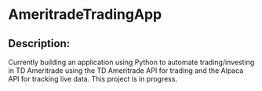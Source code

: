 # AmeritradeTradingApp

## Description:
Currently building an application using Python to automate trading/investing in TD Ameritrade using the TD Ameritrade API for trading and the Alpaca API for tracking live data. This project is in progress.
